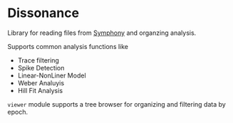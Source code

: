 # Dissonance

Library for reading files from [Symphony](https://github.com/Symphony-DAS/symphony-matlab) and organzing analysis.

Supports common analysis functions like

- Trace filtering
- Spike Detection
- Linear-NonLiner Model
- Weber Analuyis
- Hill Fit Analysis

```viewer``` module supports a tree browser for organizing and filtering data by epoch.
